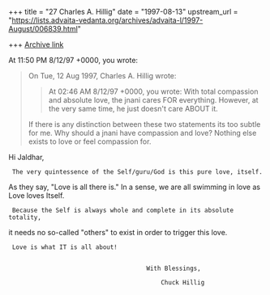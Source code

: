 +++
title = "27 Charles A. Hillig"
date = "1997-08-13"
upstream_url = "https://lists.advaita-vedanta.org/archives/advaita-l/1997-August/006839.html"

+++
[Archive link](https://lists.advaita-vedanta.org/archives/advaita-l/1997-August/006839.html)

At 11:50 PM 8/12/97 +0000, you wrote:
>On Tue, 12 Aug 1997, Charles A. Hillig wrote:
>
>> At 02:46 AM 8/12/97 +0000, you wrote:
>>     With total compassion and absolute love, the jnani cares FOR everything.
>>     However, at the very same time, he just doesn't care ABOUT it.
>>
>
>If there is any distinction between these two statements its too subtle
>for me.  Why should a jnani have compassion and love?  Nothing else exists
>to love or feel compassion for.


Hi  Jaldhar,

     The very quintessence of the Self/guru/God is this pure love, itself.
As they say, "Love is all there is."   In a sense, we are all swimming in
love as Love loves Itself.

     Because the Self is always whole and complete in its absolute totality,
it needs no so-called "others" to exist in order to trigger this love.

     Love is what IT is all about!


                                          With Blessings,

                                              Chuck Hillig

